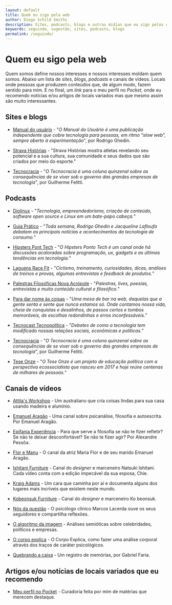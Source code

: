 ```yaml
---
layout: default
title: Quem eu sigo pela web
author: Diego Schild Smiths
description: Sites, podcasts, blogs e outras mídias que eu sigo pelos cantos da web.
keywords: seguindo, sugestão, sites, podcasts, blogs
permalink: /seguindo/
---
```


# Quem eu sigo pela web

Quem somos define nossos interesses e nossos interesses moldam quem somos. Abaixo um lista de *sites*, *blogs*, *podcasts* e canais de vídeos. Locais onde pessoas que produzem conteúdos que, de algum modo, fazem sentido para mim. E no final, um *link* para o meu perfil no *Pocket*, onde eu recomendo notícias e/ou artigos de locais variados mas que mesmo assim são muito interessantes.

## Sites e blogs

- [Manual do usuário](https://manualdousuario.net/) - "*O Manual do Usuário é uma publicação independente que cobre tecnologia para pessoas, em ritmo “slow web”, sempre aberto à experimentação*", por Rodrigo Ghedin.

- [Strava Histórias](https://blog.strava.com/pb/) - "Strava Histórias mostra atletas revelando seu potencial e a sua cultura, sua comunidade e seus dados que são criados por meio do esporte."

- [Tecnocracia](https://manualdousuario.net/series/tecnocracia/) - "*O Tecnocracia é uma coluna quinzenal sobre as consequências de se viver sob o governo das grandes empresas de tecnologia*", por Guilherme Felitti.

## Podcasts

- [Diolinux](https://anchor.fm/diolinux/) - "*Tecnologia, empreendedorismo, criação de conteúdo, software open source e Linux em um bate-papo cabeça.*"

- [Guia Prático](https://manualdousuario.net/feed/podcast/guia-pratico/) - "*Toda semana, Rodrigo Ghedin e Jacqueline Lafloufa debatem as principais notícias e acontecimentos da tecnologia de consumo.*"

- [Hipsters Pont Tech](https://hipsters.tech/assinar/) - "*O Hipsters Ponto Tech é um canal onde há discussões acaloradas sobre programação, ux, gadgets e as últimas tendências em tecnologia.*"

- [Laguens Race Fit](https://www.buzzsprout.com/995332) - "*Ciclismo, treinamento, curiosidades, dicas, análises de treinos e provas, algumas entrevistas e feedback de produtos.*"

- [Palestras Filosóficas Nova Acrópole](https://audioboom.com/channels/4968123) - "*Palestras, lives, poesias, entrevistas e muito conteúdo cultural e filosófico.*"

- [Para dar nome às coisas](https://anchor.fm/para-dar-nome-as-coisas/) - "*Uma mesa de bar na web, daquelas que a gente senta e sente que nunca estamos só. Onde contamos nossa vida, cheia de conquistas e desalinhos, de passos certos e tombos memoráveis, de escolhas redondinhas e erros inconfessáveis.*"

- [Tecnocast Tecnopolítica](https://tecnopolitica.blog.br/) - "*Debates de como a tecnologia tem modificado nossas relações sociais, econômicas e políticas.*"

- [Tecnocracia](https://manualdousuario.net/series/tecnocracia/) - "*O Tecnocracia é uma coluna quinzenal sobre as consequências de se viver sob o governo das grandes empresas de tecnologia*", por Guilherme Felitti.

- [Tese Onze](https://teseonze.pinecast.co/) - "*O Tese Onze é um projeto de educação política com a perspectiva ecossocialista que nasceu em 2017 e hoje reúne centenas de milhares de pessoas.*"

## Canais de vídeos

- [Attila's Workshop](https://www.youtube.com/channel/UCqlxninly36tFP-cXwJI7IQ) - Um australiano que cria coisas lindas para sua casa usando madeira e alumínio.

- [Emanuel Aragão](https://www.youtube.com/channel/UCKvsjPB1nLXBUpG7SnB0ZFA) - Uma canal sobre psicanálise, filosofia e autoescrita. Por Emanuel Aragão.

- [Epifania Experiência](https://www.youtube.com/channel/UC9gBKATWNtZCRaKGUVQtDWw) - Para que serve a filosofia se não te fizer refletir? Se não te deixar desconfortável? Se não te fizer agir? Por Alexandre Pessôa.

- [Flor e Manu](https://www.youtube.com/channel/UC4W6VRiFbvvZncWAv7T65FA) - O canal da atriz Maria Flor e de seu marido Emanuel Aragão.

- [Ishitani Furniture](https://www.youtube.com/channel/UC7FkqjV8SU5I8FCHXQSQe9Q) - Canal do *designer* e marceneiro Natsuki Ishitani. Cada vídeo conta com a edição impecável da sua esposa, Chie.

- [Kraig Adams](https://www.youtube.com/user/KadamsMedia) - Um cara que caminha por aí e documenta alguns dos lugares mais incríveis que existem neste mundo.

- [Kobeonsuk Furniture](https://www.youtube.com/channel/UCVOpX2P5wygh7sB1KXgh_5g) - Canal do *designer* e marceneiro Ko beonsuk.

- [Nós da questão](https://www.youtube.com/channel/UC0bD_BYzLStrI_xG7rwMMBw) - O psicólogo clínico Marcos Lacerda ouve os seus seguidores e compartilha reflexões.

- [O algoritmo da imagem](https://www.youtube.com/channel/UC2D8M-1psiJWfxj-aTe8pQA) - Análises semióticas sobre celebridades, políticos e empresas.

- [O corpo explica](https://www.youtube.com/c/OCorpoExplica) - O Corpo Explica, como fazer uma análise corporal através dos traços de caráter psicológicos.

- [Quebrando a caixa](https://www.youtube.com/channel/UC-aLWCrfZTK0_P4KRe9dQZw) - Um registro de memórias, por Gabriel Faria.

## Artigos e/ou notícias de locais variados que eu recomendo

- [Meu perfil no Pocket](https://getpocket.com/@diegossmiths) - Curadoria feita por mim de matérias que merecem destaque.

